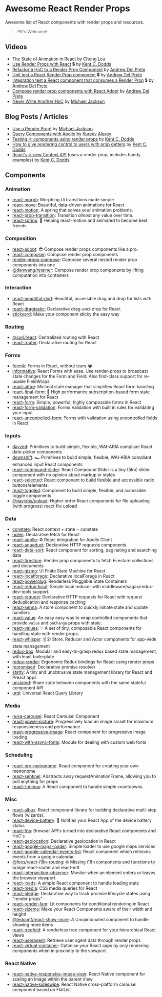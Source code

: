 # Awesome React Render Props

Awesome list of React components with render props and resources.

> PR's Welcome!

## Videos

- [The State of Animation in React](https://www.youtube.com/watch?v=1tavDv5hXpo) by [Cheng Lou](https://twitter.com/_chenglou)
- [Use Render Props with React](https://egghead.io/lessons/react-use-render-props-with-react) 💲 by [Kent C. Dodds](https://twitter.com/kentcdodds)
- [Refactor a HoC to a Render Prop Component](https://egghead.io/lessons/react-refactor-a-higher-order-component-to-a-render-prop-component) by [Andrew Del Prete](https://twitter.com/andrewdelprete)
- [Unit test a React Render Prop component](https://egghead.io/lessons/react-unit-test-a-react-render-prop-component) 💲 by [Andrew Del Prete](https://twitter.com/andrewdelprete)
- [Integration test a React component that consumes a Render Prop](https://egghead.io/lessons/react-integration-test-a-react-component-that-consumes-a-render-prop) 💲 by [Andrew Del Prete](https://twitter.com/andrewdelprete)
- [Compose render prop components with React Adopt](https://egghead.io/lessons/react-compose-render-prop-components-with-react-adopt) by [Andrew Del Prete](https://twitter.com/andrewdelprete)
- [Never Write Another HoC](https://www.youtube.com/watch?v=BcVAq3YFiuc) by [Michael Jackson](https://twitter.com/mjackson)

## Blog Posts / Articles

- [Use a Render Prop!](https://cdb.reacttraining.com/use-a-render-prop-50de598f11ce) by [Michael Jackson](https://twitter.com/mjackson)
- [Query Components with Apollo](https://dev-blog.apollodata.com/query-components-with-apollo-ec603188c157) by [Kureev Alexey](https://twitter.com/kureevalexey)
- [Testing ⚛️ components using render props](https://blog.kentcdodds.com/5623ab1814c) by [Kent C. Dodds](https://twitter.com/kentcdodds)
- [How to give rendering control to users with prop getters](https://blog.kentcdodds.com/549eaef76acf) by [Kent C. Dodds](https://twitter.com/kentcdodds)
- [React’s ⚛️ new Context API](https://medium.com/dailyjs/reacts--new-context-api-70c9fe01596b) (uses a render prop, includes handy examples) by [Kent C. Dodds](https://twitter.com/kentcdodds)

## Components

### Animation

- [react-morph](https://github.com/brunnolou/react-morph): Morphing Ui transitions made simple
- [react-move](https://github.com/react-tools/react-move): Beautiful, data-driven animations for React
- [react-motion](https://github.com/chenglou/react-motion): A spring that solves your animation problems.
- [react-prop-transition](https://github.com/imranolas/react-prop-transition): Transition _almost_ any value over time.
- [react-spring](https://github.com/drcmda/react-spring): 🙌 Helping react-motion and animated to become best friends

### Composition

- [react-adopt](https://github.com/pedronauck/react-adopt): 😎 Compose render props components like a pro.
- [react-composer](https://github.com/jmeas/react-composer): Compose render prop components
- [render-props-compose](https://github.com/gnapse/render-props-compose): Compose several nested render prop components into one
- [@danwang/retainer](https://github.com/danwang/retainer): Compose render prop components by lifting computation into containers

### Interaction

- [react-beautiful-dnd](https://github.com/atlassian/react-beautiful-dnd): Beautiful, accessible drag and drop for lists with React
- [react-dragtastic](https://github.com/chrisjpatty/react-dragtastic): Declarative drag-and-drop for React
- [stickyard](https://github.com/nihgwu/stickyard): Make your component sticky the easy way

### Routing

- [@curi/react](https://curi.js.org/packages/@curi/react): Centralized routing with React
- [react-router](https://github.com/reacttraining/react-router): Declarative routing for React

### Forms

- [formik](https://github.com/jaredpalmer/formik): Forms in React, without tears 😭
- [informative](https://github.com/bradwestfall/informative): React Forms with ease. Use render-props to broadcast state
  changes for the Form and Field. Also first-class support for re-usable FieldWraps
- [react-attire](https://github.com/gianmarcotoso/react-attire): Minimal state manager that simplifies React form handling
- [react-final-form](https://github.com/final-form/react-final-form): 🏁 High performance subscription-based form state management for React
- [react-form](https://github.com/react-tools/react-form): Simple, powerful, highly composable forms in React
- [react-form-validation](https://github.com/semmiverian/react-form-validation): Forms Validation with built in rules for validating your input.
- [react-uncontrolled-form](https://github.com/ericvaladas/react-uncontrolled-form): Forms with validation using uncontrolled fields in React

### Inputs

- [dayzed](https://github.com/deseretdigital/dayzed): Primitives to build simple, flexible, WAI-ARIA compliant React date-picker components
- [downshift](https://github.com/paypal/downshift): 🏎 Primitives to build simple, flexible, WAI-ARIA compliant enhanced input React components
- [react-compound-slider](https://github.com/sghall/react-compound-slider): React Compound Slider is a tiny (5kb) slider component with no opinion about markup or styles
- [react-selected](https://github.com/jxom/react-selected): React component to build flexible and accessible radio buttons/elements.
- [react-toggled](https://github.com/kentcdodds/react-toggled): Component to build simple, flexible, and accessible toggle components
- [@navjobs/upload](https://github.com/navjobs/upload): Higher order React components for file uploading (with progress) react file upload

### Data

- [constate](https://github.com/diegohaz/constate): React context + state = constate
- [holen](https://github.com/tkh44/holen): Declarative fetch for React
- [react-apollo](https://github.com/apollographql/react-apollo): ♻️ React integration for Apollo Client
- [react-aqueduct](https://github.com/kserjey/react-aqueduct): Declarative HTTP requests components
- [react-data-sort](https://github.com/corjen/react-data-sort): React component for sorting, paginating and searching data
- [react-firestore](https://github.com/green-arrow/react-firestore): Render prop components to fetch Firestore collections and documents
- [react-gizmo](https://github.com/KadoBOT/react-gizmo): UI Finite State Machine for React
- [react-localforage](https://github.com/tkh44/react-localforage): Declarative localForage in React
- [react-powerplug](https://github.com/renatorib/react-powerplug): Renderless Pluggable State Containers
- [react-redux-local](https://github.com/imflavio/react-redux-local): Simple local reducer with middleware/sagas/redux-dev-tools support.
- [react-request](https://github.com/jmeas/react-request): Declarative HTTP requests for React with request deduplication and response caching
- [react-senna](https://github.com/collardeau/react-senna): A store component to quickly initiate state and update handlers
- [react-value](https://github.com/JedWatson/react-value): An easy easy way to wrap controlled components that provide `value` and `onChange` props with state.
- [react-values](https://github.com/ianstormtaylor/react-values): ✨ A set of tiny, composable React components for handling state with render props.
- [react-whisper](https://github.com/arturkulig/react-whisper): ☝️😮 Store, Reducer and Actor components for app-wide state management
- [redux-box](https://github.com/anish000kumar/redux-box): Modular and easy-to-grasp redux based state management, with least boilerplate
- [redux-render](https://github.com/jsonnull/redux-render): Ergonomic Redux bindings for React using render props
- [repromised](https://github.com/axross/repromised): Declarative promise resolver
- [statty](https://github.com/vesparny/statty): A tiny and unobtrusive state management library for React and Preact apps
- [unstated](https://github.com/thejameskyle/unstated): Share state between components with the same stateful component API
- [urql](https://github.com/FormidableLabs/urql): Universal React Query Library

### Media

- [nuka-carousel](https://github.com/FormidableLabs/nuka-carousel): React Carousel Component
- [react-power-picture](https://github.com/tvthatsme/react-power-picture): Progressively load an image srcset for maximum responsiveness and performance
- [react-progressive-image](https://github.com/FormidableLabs/react-progressive-image): React component for progressive image loading
- [react-with-async-fonts](https://github.com/sergeybekrin/react-with-async-fonts): Module for dealing with custom web fonts

### Scheduling

- [react-pro-metronome](https://github.com/rigobauer/react-pro-metronome): React component for creating your own metronome
- [react-sentinel](https://github.com/YurkaninRyan/react-sentinel): Abstracts away requestAnimationFrame, allowing you to poll anything for props
- [react-t-minus](https://github.com/jxom/react-t-minus): A React component to handle simple countdowns.

### Misc

- [react-albus](https://github.com/americanexpress/react-albus): React component library for building declarative multi-step flows (wizards).
- [react-device-battery](https://github.com/zanonnicola/react-device-battery): 🔋 Notifies your React App of the device battery status
- [react-fns](https://github.com/jaredpalmer/react-fns): Browser API's turned into declarative React components and HoC's
- [react-geolocation](https://github.com/tkh44/react-geolocation): Declarative geolocation in React
- [react-google-maps-loader](https://github.com/xuopled/react-google-maps-loader): Simple loader to use google maps services
- [react-google-calendar-events-list](https://github.com/VinSpee/react-gcal-events-list): React component which retrieves events from a google calendar.
- [@foes/react-i18n-routing](https://github.com/FriendsOfECMAScript/ReactI18nRouting): 🌐 Missing i18n components and functions to bridge react-router and react-intl
- [react-intersection-observer](https://github.com/thebuilder/react-intersection-observer): Monitor when an element enters or leaves the browser viewport.
- [react-loads](https://github.com/jxom/react-loads): A simple React component to handle loading state
- [react-media](https://github.com/reacttraining/react-media): CSS media queries for React
- [react-pledge](https://github.com/petergombos/react-pledge): Declarative way to track promise lifecycle states using "render props"
- [react-render-fam](https://github.com/danieldelcore/react-render-fam): Lit components for conditional rendering in React
- [react-sizeme](https://github.com/ctrlplusb/react-sizeme): Make your React Components aware of their width and height!
- [@tedconf/react-show-more](https://github.com/tedconf/react-show-more): A Unopinionated component to handle showing more items
- [react-treefold](https://github.com/gnapse/react-treefold): A renderless tree component for your hierarchical React views
- [react-useragent](https://github.com/jonstuebe/react-useragent): Retrieve user agent data through render props
- [react-virtual-container](https://github.com/ctrlplusb/react-virtual-container): Optimise your React apps by only rendering components when in proximity to the viewport.

### React Native

- [react-native-responsive-image-view](https://github.com/wKovacs64/react-native-responsive-image-view): React Native component for scaling an Image within the parent View
- [react-native-sideswipe](https://github.com/kkemple/react-native-sideswipe): React Native cross-platform carousel component based on FlatList
